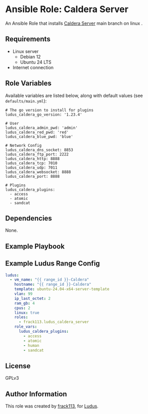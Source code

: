 # Ansible Role: Caldera Server

An Ansible Role that installs [Caldera Server](https://caldera.mitre.org/) main branch on linux .


## Requirements

- Linux server
  - Debian 12
  - Ubuntu 24 LTS
- Internet connection

## Role Variables

Available variables are listed below, along with default values (see `defaults/main.yml`):

    # The go version to install for plugins
    ludus_caldera_go_version: '1.23.4'

    # User 
    ludus_caldera_admin_pwd: 'admin'
    ludus_caldera_red_pwd: 'red'
    ludus_caldera_blue_pwd: 'blue'

    # Network Config
    ludus_caldera_dns_socket: 8853
    ludus_caldera_ftp_port: 2222
    ludus_caldera_http: 8888
    ludus_caldera_tcp: 7010
    ludus_caldera_udp: 7011
    ludus_caldera_websocket: 8888
    ludus_caldera_port: 8888

    # Plugins
    ludus_caldera_plugins:
      - access
      - atomic
      - sandcat

## Dependencies

None.

## Example Playbook


## Example Ludus Range Config

```yaml
ludus:
  - vm_name: "{{ range_id }}-Caldera"
    hostname: "{{ range_id }}-Caldera"
    template: ubuntu-24.04-x64-server-template
    vlan: 99
    ip_last_octet: 2
    ram_gb: 4
    cpus: 2
    linux: true
    roles:
      - frack113.ludus_caldera_server
    role_vars:
      ludus_caldera_plugins:
        - access
        - atomic
        - human
        - sandcat
```

## License

[//]: # (If you change the License type, be sure to change the actual LICENSE file as well)
GPLv3

## Author Information

This role was created by [frack113](https://github.com/frack113), for [Ludus](https://ludus.cloud/).
